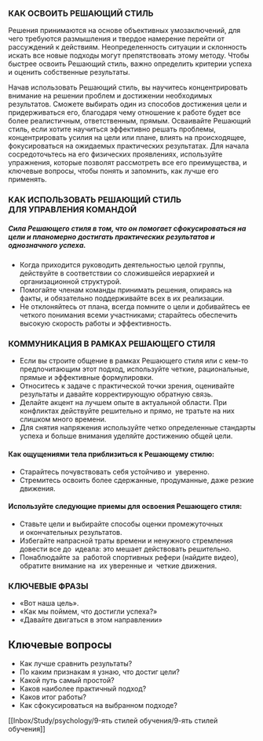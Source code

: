 ### КАК ОСВОИТЬ РЕШАЮЩИЙ СТИЛЬ
Решения принимаются на основе объективных умозаключений, для чего требуются размышления и твердое намерение перейти от рассуждений к действиям. Неопределенность ситуации и склонность искать все новые подходы могут препятствовать этому методу. Чтобы быстрее освоить Решающий стиль, важно определить критерии успеха и оценить собственные результаты.


Начав использовать Решающий стиль, вы научитесь концентрировать внимание на решении проблем и достижении необходимых результатов. Сможете выбирать один из способов достижения цели и придерживаться его, благодаря чему отношение к работе будет все более реалистичным, ответственным, прямым. Осваивайте Решающий стиль, если хотите научиться эффективно решать проблемы, концентрировать усилия на цели или плане, влиять на происходящее, фокусироваться на ожидаемых практических результатах. Для начала сосредоточьтесь на его физических проявлениях, используйте упражнения, которые позволят рассмотреть все его преимущества, и ключевые вопросы, чтобы понять и запомнить, как лучше его применять.

### КАК ИСПОЛЬЗОВАТЬ РЕШАЮЩИЙ СТИЛЬ ДЛЯ УПРАВЛЕНИЯ КОМАНДОЙ
##### Сила Решающего стиля в том, что он помогает сфокусироваться на цели и планомерно достигать практических результатов и однозначного успеха. 
- Когда приходится руководить деятельностью целой группы, действуйте в соответствии со сложившейся иерархией и организационной структурой. 
- Помогайте членам команды принимать решения, опираясь на факты, и обязательно поддерживайте всех в их реализации. 
- Не отклоняйтесь от плана, всегда помните о цели и добивайтесь ее четкого понимания всеми участниками; старайтесь обеспечить высокую скорость работы и эффективность.

### КОММУНИКАЦИЯ В РАМКАХ РЕШАЮЩЕГО СТИЛЯ
- Если вы строите общение в рамках Решающего стиля или с кем-то предпочитающим этот подход, используйте четкие, рациональные, прямые и эффективные формулировки.
-  Относитесь к задаче с практической точки зрения, оценивайте результаты и давайте корректирующую обратную связь. 
-  Делайте акцент на лучшем опыте в актуальной области. При конфликтах действуйте решительно и прямо, не тратьте на них слишком много времени. 
-  Для снятия напряжения используйте четко определенные стандарты успеха и больше внимания уделяйте достижению общей цели.

#### Как ощущениями тела приблизиться к Решающему стилю:
- Старайтесь почувствовать себя устойчиво и  уверенно. 
- Стремитесь освоить более сдержанные, продуманные, даже резкие движения.

#### Используйте следующие приемы для освоения Решающего стиля:
- Ставьте цели и выбирайте способы оценки промежуточных и окончательных результатов. 
- Избегайте напрасной траты времени и ненужного стремления довести все до  идеала: это мешает действовать решительно. 
- Понаблюдайте за  работой спортивных рефери (найдите видео), обратите внимание на  их уверенные и  четкие движения.


### КЛЮЧЕВЫЕ ФРАЗЫ 
- «Вот наша цель». 
- «Как мы поймем, что достигли успеха?»
-  «Давайте двигаться в этом направлении»


## Ключевые вопросы
- Как лучше сравнить результаты? 
- По каким признакам я узнаю, что достиг цели? 
- Какой путь самый простой? 
- Каков наиболее практичный подход? 
- Каков итог работы? 
- Как сфокусироваться на выбранном подходе?

[[Inbox/Study/psychology/9-ять стилей обучения/9-ять стилей обучения]]
